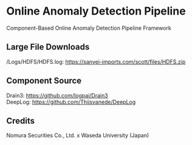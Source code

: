 # Online Anomaly Detection Pipeline
Component-Based Online Anomaly Detection Pipeline Framework

## Large File Downloads
/Logs/HDFS/HDFS.log: https://sanyei-imports.com/scott/files/HDFS.zip

## Component Source
Drain3: https://github.com/logpai/Drain3 <br>
DeepLog: https://github.com/Thijsvanede/DeepLog

## Credits
Nomura Securities Co., Ltd. x Waseda University (Japan)
